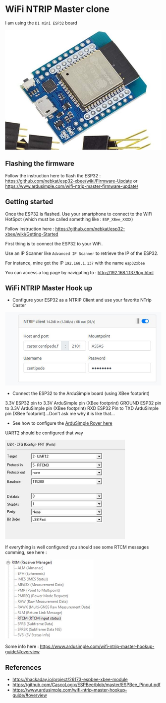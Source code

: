 # WiFi NTRIP Master clone

I am using the `D1 mini ESP32` board

![alt text](images/d1_esp32.jpg)

## Flashing the firmware

Follow the instruction here to flash the ESP32 : <https://github.com/nebkat/esp32-xbee/wiki/Firmware-Update> or <https://www.ardusimple.com/wifi-ntrip-master-firmware-update/>

## Getting started

Once the ESP32 is flashed. Use your smartphone to connect to the WiFi HotSpot (which must be called something like : `ESP_XBee_XXXX`)

Follow instruction here : <https://github.com/nebkat/esp32-xbee/wiki/Getting-Started>

First thing is to connect the ESP32 to your WiFi.

Use an IP Scanner like `Advanced IP Scanner` to retrieve the IP of the ESP32.

For instance, mine got the IP `192.168.1.137` with the name `esp32xbee`

You can access a log page by navigating to :  <http://192.168.1.137/log.html>

## WiFi NTRIP Master Hook up

* Configure your ESP32 as a NTRIP Client and use your favorite NTrip Caster

![alt text](images/ntrip_client.jpg)

* Connect the ESP32 to the ArduSimple board (using XBee footprint)

3.3V ESP32 pin to 3.3V ArduSimple pin (XBee footprint)
GROUND ESP32 pin to 3.3V ArduSimple pin (XBee footprint)
RXD ESP32 Pin to TXD ArduSimple pin (XBee footprint)...Don't ask me why it is like that...

* See how to configure the [ArduSimple Rover here](../README.md)

UART2 should be configured that way

![alt text](images/ardusimple_uart2_config.jpg)

If everything is well configured you should see some RTCM messages comming, see here :

![alt text](images/ntrip_message_from_caster.jpg)

Some info here : <https://www.ardusimple.com/wifi-ntrip-master-hookup-guide/#overview>

## References

* <https://hackaday.io/project/26173-espbee-xbee-module>
* <https://github.com/CascoLogix/ESPBee/blob/master/ESPBee_Pinout.pdf>
* <https://www.ardusimple.com/wifi-ntrip-master-hookup-guide/#overview>